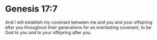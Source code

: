 # Genesis 17:7

And I will establish my covenant between me and you and your offspring after you throughout their generations for an everlasting covenant, to be God to you and to your offspring after you.
